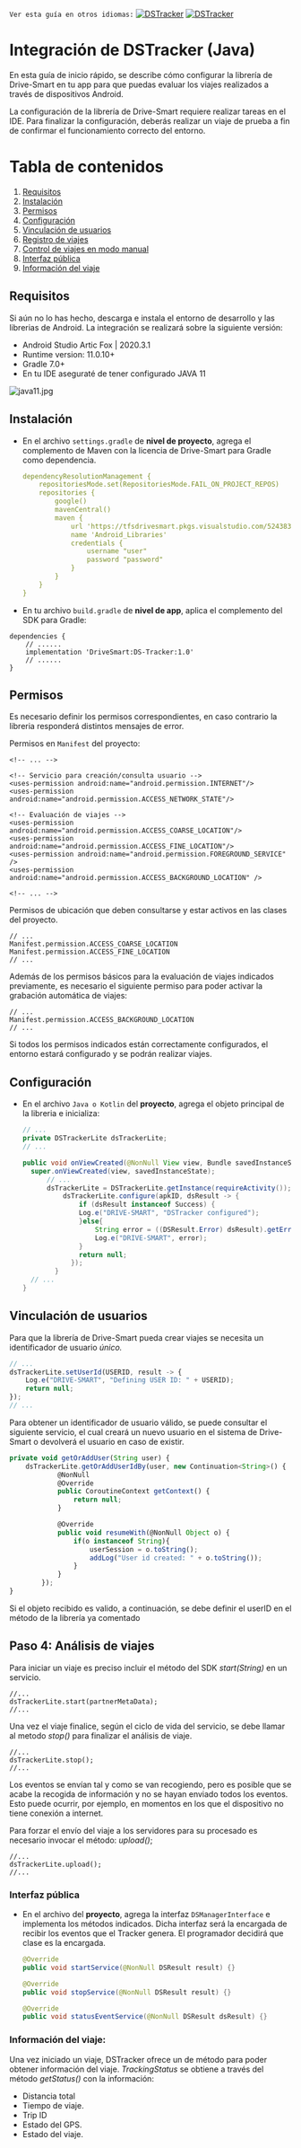 `Ver esta guía en otros idiomas:`  [![DSTracker](https://img.shields.io/badge/DSTracker%20Integration-English-success)](https://github.com/DriveSmart-MobileTeam/dstracker_lite_integration_sample/blob/main/README-JAVA.md)
[![DSTracker](https://img.shields.io/badge/DSTracker%20Integration-Kotlin-success)](https://github.com/DriveSmart-MobileTeam/dstracker_lite_integration_sample/blob/main/README-ES.md)

# Integración de DSTracker (Java)

En esta guía de inicio rápido, se describe cómo configurar la librería de Drive-Smart en tu app para que puedas evaluar los viajes realizados a través de dispositivos Android.

La configuración de la librería de Drive-Smart requiere realizar tareas en el IDE. Para finalizar la configuración, deberás realizar un viaje de prueba a fin de confirmar el funcionamiento correcto del entorno.

# Tabla de contenidos
1. [Requisitos](#requisitos)
2. [Instalación](#instalacin)
3. [Permisos](#permisos)
4. [Configuración](#configuracin)
5. [Vinculación de usuarios](#vinculacin-de-usuarios)
6. [Registro de viajes](#registro-de-viajes)
  1. [Control de viajes en modo manual](#control-de-viajes-en-modo-manual)
  2. [Interfaz pública](#interfaz-pblica)
  3. [Información del viaje](#informacin-del-viaje)

## Requisitos
Si aún no lo has hecho, descarga e instala el entorno de desarrollo y las librerias de Android. La integración se realizará sobre la siguiente versión:
* Android Studio Artic Fox | 2020.3.1
* Runtime version: 11.0.10+
* Gradle 7.0+
* En tu IDE aseguraté de tener configurado JAVA 11

![java11.jpg](https://i.imgur.com/2IcZ1Tv.jpeg)

## Instalación

* En el archivo `settings.gradle` de **nivel de proyecto**, agrega el complemento de Maven con la licencia de Drive-Smart para Gradle como dependencia.

  ```yaml
  dependencyResolutionManagement {
      repositoriesMode.set(RepositoriesMode.FAIL_ON_PROJECT_REPOS)
      repositories {
          google()
          mavenCentral()
          maven {
              url 'https://tfsdrivesmart.pkgs.visualstudio.com/5243836b-8777-4cb6-aded-44ab518bc748/_packaging/Android_Libraries/maven/v1'
              name 'Android_Libraries'
              credentials {
                  username "user"
                  password "password"
              }
          }
      }
  }
  ```
* En tu archivo `build.gradle` de **nivel de app**, aplica el complemento del SDK para Gradle:

```
dependencies {
	// ......
	implementation 'DriveSmart:DS-Tracker:1.0'
  	// ......
}
```


## Permisos

Es necesario definir los permisos correspondientes, en caso contrario la libreria responderá distintos mensajes de error.

Permisos en `Manifest` del proyecto:

```
<!-- ... -->

<!-- Servicio para creación/consulta usuario -->
<uses-permission android:name="android.permission.INTERNET"/>
<uses-permission android:name="android.permission.ACCESS_NETWORK_STATE"/>

<!-- Evaluación de viajes -->
<uses-permission android:name="android.permission.ACCESS_COARSE_LOCATION"/>
<uses-permission android:name="android.permission.ACCESS_FINE_LOCATION"/>
<uses-permission android:name="android.permission.FOREGROUND_SERVICE" />
<uses-permission android:name="android.permission.ACCESS_BACKGROUND_LOCATION" />

<!-- ... -->
```
Permisos de ubicación que deben consultarse y estar activos en las clases del proyecto.
```
// ...
Manifest.permission.ACCESS_COARSE_LOCATION
Manifest.permission.ACCESS_FINE_LOCATION
// ...
```

Además de los permisos básicos para la evaluación de viajes indicados previamente, es necesario el siguiente permiso para poder activar la grabación automática de viajes:

```
// ...
Manifest.permission.ACCESS_BACKGROUND_LOCATION
// ...
```

Si todos los permisos indicados están correctamente configurados, el entorno estará configurado y se podrán realizar viajes.



## Configuración
* En el archivo `Java o Kotlin` del **proyecto**, agrega el objeto principal de la libreria e inicializa:

  ```java
  // ...
  private DSTrackerLite dsTrackerLite;
  // ...
  
  public void onViewCreated(@NonNull View view, Bundle savedInstanceState) {
  	super.onViewCreated(view, savedInstanceState);
    	// ...
    	dsTrackerLite = DSTrackerLite.getInstance(requireActivity());
    		dsTrackerLite.configure(apkID, dsResult -> {
            	if (dsResult instanceof Success) {
              	Log.e("DRIVE-SMART", "DSTracker configured");          
                }else{
                	String error = ((DSResult.Error) dsResult).getError().getDescription();
                	Log.e("DRIVE-SMART", error);
                }
            	return null;
              });
          }
  	// ...
  }
  ```

## Vinculación de usuarios
Para que la librería de Drive-Smart pueda crear viajes se necesita un identificador de usuario *único.*

```javascript
// ... 
dsTrackerLite.setUserId(USERID, result -> {
    Log.e("DRIVE-SMART", "Defining USER ID: " + USERID);          
    return null;
});
// ... 
```

Para obtener un identificador de usuario válido, se puede consultar el siguiente servicio, el cual creará un nuevo usuario en el sistema de Drive-Smart o devolverá el usuario en caso de existir.

```javascript
private void getOrAddUser(String user) {
    dsTrackerLite.getOrAddUserIdBy(user, new Continuation<String>() {
            @NonNull
            @Override
            public CoroutineContext getContext() {
                return null;
            }

            @Override
            public void resumeWith(@NonNull Object o) {
                if(o instanceof String){
                    userSession = o.toString();
                    addLog("User id created: " + o.toString());
                }
            }
        });
}
```

Si el objeto recibido es valido, a continuación, se debe definir el userID en el método de la librería ya comentado


## Paso 4: Análisis de viajes

Para iniciar un viaje es preciso incluir el método del SDK *start(String)* en un servicio.
```
//...
dsTrackerLite.start(partnerMetaData);
//...
```

Una vez el viaje finalice, según el ciclo de vida del servicio, se debe llamar al metodo *stop()* para finalizar el análisis de viaje.
```
//...
dsTrackerLite.stop();
//...
```
Los eventos se envían tal y como se van recogiendo, pero es posible que se acabe la recogida de información y no se hayan enviado todos los eventos. Esto puede ocurrir, por ejemplo, en momentos en los que el dispositivo no tiene conexión a internet.

Para forzar el envío del viaje a los servidores para su procesado es necesario invocar el método:
*upload()*;
```
//...
dsTrackerLite.upload();
//...
```

### Interfaz pública
* En el archivo del **proyecto**, agrega la interfaz `DSManagerInterface` e implementa los métodos indicados. Dicha interfaz será la encargada de recibir los eventos que el Tracker genera. El programador decidirá que clase es la encargada.

  ```java
  @Override
  public void startService(@NonNull DSResult result) {}
  
  @Override
  public void stopService(@NonNull DSResult result) {}
  
  @Override
  public void statusEventService(@NonNull DSResult dsResult) {}
  ```


### Información del viaje:
Una vez iniciado un viaje, DSTracker ofrece un de método para poder obtener información del viaje. *TrackingStatus* se obtiene a través del método *getStatus()* con la información:
+ Distancia total
+ Tiempo de viaje.
+ Trip ID
+ Estado del GPS.
+ Estado del viaje.


